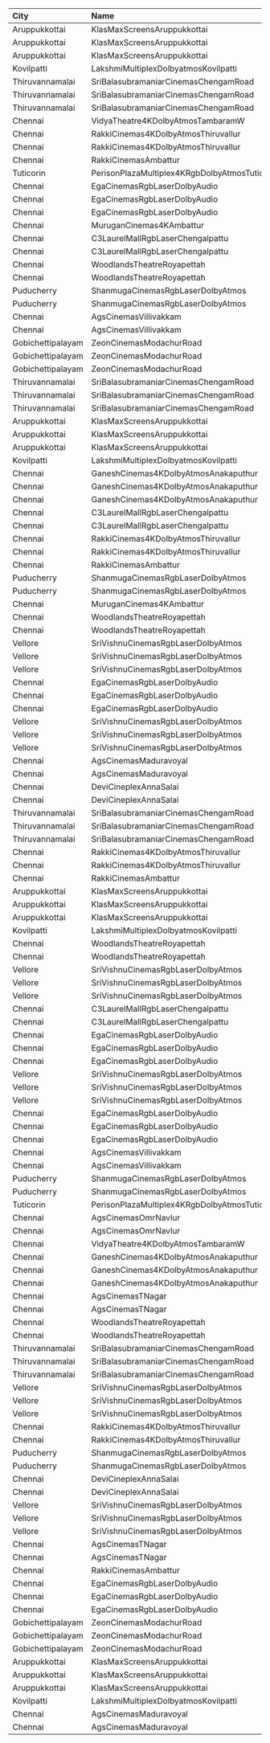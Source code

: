 | City              | Name                                          | Language |  Time | Type          | Price | Capacity | Booked |
| :---------------- | :-------------------------------------------- | :------- | ----: | :------------ | ----: | -------: | -----: |
| Aruppukkottai     | KlasMaxScreensAruppukkottai                   | Tamil    | 10:30 | Executive     |  130₹ |       96 |     96 |
| Aruppukkottai     | KlasMaxScreensAruppukkottai                   | Tamil    | 10:30 | Premium       |  100₹ |      416 |    345 |
| Aruppukkottai     | KlasMaxScreensAruppukkottai                   | Tamil    | 10:30 | Basic         |  100₹ |       46 |     46 |
| Kovilpatti        | LakshmiMultiplexDolbyatmosKovilpatti          | Tamil    | 10:30 | Platinum      |  120₹ |      208 |    104 |
| Thiruvannamalai   | SriBalasubramaniarCinemasChengamRoad          | Tamil    | 11:15 | VipStadium    |  129₹ |       32 |     14 |
| Thiruvannamalai   | SriBalasubramaniarCinemasChengamRoad          | Tamil    | 11:15 | Executive     |  109₹ |       98 |     42 |
| Thiruvannamalai   | SriBalasubramaniarCinemasChengamRoad          | Tamil    | 11:15 | Economy       |   89₹ |       96 |     42 |
| Chennai           | VidyaTheatre4KDolbyAtmosTambaramW             | Tamil    | 11:30 | FirstClass    |  110₹ |      560 |    346 |
| Chennai           | RakkiCinemas4KDolbyAtmosThiruvallur           | Tamil    | 11:30 | Box           |  110₹ |        9 |      9 |
| Chennai           | RakkiCinemas4KDolbyAtmosThiruvallur           | Tamil    | 11:30 | Premiumcircle |  110₹ |      509 |     26 |
| Chennai           | RakkiCinemasAmbattur                          | Tamil    | 11:30 | Executive     |  110₹ |      210 |      0 |
| Tuticorin         | PerisonPlazaMultiplex4KRgbDolbyAtmosTuticorin | Tamil    | 11:30 | Premium       |  150₹ |      211 |      4 |
| Chennai           | EgaCinemasRgbLaserDolbyAudio                  | Tamil    | 11:30 | Platinum      |  152₹ |       38 |     16 |
| Chennai           | EgaCinemasRgbLaserDolbyAudio                  | Tamil    | 11:30 | Gold          |  111₹ |      183 |     66 |
| Chennai           | EgaCinemasRgbLaserDolbyAudio                  | Tamil    | 11:30 | Copper        |   60₹ |       25 |     25 |
| Chennai           | MuruganCinemas4KAmbattur                      | Tamil    | 11:40 | Diamond       |  110₹ |       80 |     16 |
| Chennai           | C3LaurelMallRgbLaserChengalpattu              | Tamil    | 11:45 | Platinum      |  150₹ |      224 |     24 |
| Chennai           | C3LaurelMallRgbLaserChengalpattu              | Tamil    | 11:45 | Silver        |  150₹ |       40 |      0 |
| Chennai           | WoodlandsTheatreRoyapettah                    | Tamil    | 12:00 | FirstClass    |  100₹ |      408 |    391 |
| Chennai           | WoodlandsTheatreRoyapettah                    | Tamil    | 12:00 | SecondClass   |   60₹ |       51 |     51 |
| Puducherry        | ShanmugaCinemasRgbLaserDolbyAtmos             | Tamil    | 12:00 | Platinum      |  100₹ |      110 |      0 |
| Puducherry        | ShanmugaCinemasRgbLaserDolbyAtmos             | Tamil    | 12:00 | Gold          |   75₹ |       22 |      0 |
| Chennai           | AgsCinemasVillivakkam                         | English  | 13:20 | Pearl         |   60₹ |        9 |      0 |
| Chennai           | AgsCinemasVillivakkam                         | English  | 13:20 | Diamond       |  150₹ |       73 |      0 |
| Gobichettipalayam | ZeonCinemasModachurRoad                       | Tamil    | 14:00 | Platinum      |  150₹ |       12 |      5 |
| Gobichettipalayam | ZeonCinemasModachurRoad                       | Tamil    | 14:00 | Gold          |  110₹ |      106 |     45 |
| Gobichettipalayam | ZeonCinemasModachurRoad                       | Tamil    | 14:00 | Silver        |   80₹ |       14 |      7 |
| Thiruvannamalai   | SriBalasubramaniarCinemasChengamRoad          | Tamil    | 14:30 | VipStadium    |  129₹ |       32 |     12 |
| Thiruvannamalai   | SriBalasubramaniarCinemasChengamRoad          | Tamil    | 14:30 | Executive     |  109₹ |       98 |     42 |
| Thiruvannamalai   | SriBalasubramaniarCinemasChengamRoad          | Tamil    | 14:30 | Economy       |   89₹ |       96 |     42 |
| Aruppukkottai     | KlasMaxScreensAruppukkottai                   | Tamil    | 14:30 | Executive     |  130₹ |       96 |     96 |
| Aruppukkottai     | KlasMaxScreensAruppukkottai                   | Tamil    | 14:30 | Premium       |  100₹ |      416 |    345 |
| Aruppukkottai     | KlasMaxScreensAruppukkottai                   | Tamil    | 14:30 | Basic         |  100₹ |       46 |     46 |
| Kovilpatti        | LakshmiMultiplexDolbyatmosKovilpatti          | Tamil    | 14:30 | Platinum      |  120₹ |      208 |    104 |
| Chennai           | GaneshCinemas4KDolbyAtmosAnakaputhur          | Tamil    | 14:45 | Box           |  110₹ |       24 |      0 |
| Chennai           | GaneshCinemas4KDolbyAtmosAnakaputhur          | Tamil    | 14:45 | Gold          |  110₹ |       82 |     39 |
| Chennai           | GaneshCinemas4KDolbyAtmosAnakaputhur          | Tamil    | 14:45 | Silver        |  110₹ |      174 |    140 |
| Chennai           | C3LaurelMallRgbLaserChengalpattu              | Tamil    | 14:45 | Platinum      |  150₹ |      224 |     24 |
| Chennai           | C3LaurelMallRgbLaserChengalpattu              | Tamil    | 14:45 | Silver        |  150₹ |       40 |      0 |
| Chennai           | RakkiCinemas4KDolbyAtmosThiruvallur           | Tamil    | 15:00 | Box           |  110₹ |        9 |      9 |
| Chennai           | RakkiCinemas4KDolbyAtmosThiruvallur           | Tamil    | 15:00 | Premiumcircle |  110₹ |      509 |     24 |
| Chennai           | RakkiCinemasAmbattur                          | Tamil    | 15:00 | Executive     |  110₹ |      210 |      0 |
| Puducherry        | ShanmugaCinemasRgbLaserDolbyAtmos             | Tamil    | 15:00 | Platinum      |  100₹ |      110 |      2 |
| Puducherry        | ShanmugaCinemasRgbLaserDolbyAtmos             | Tamil    | 15:00 | Gold          |   75₹ |       22 |      0 |
| Chennai           | MuruganCinemas4KAmbattur                      | Tamil    | 15:05 | Diamond       |  110₹ |       80 |      0 |
| Chennai           | WoodlandsTheatreRoyapettah                    | Tamil    | 15:15 | FirstClass    |  100₹ |      408 |    391 |
| Chennai           | WoodlandsTheatreRoyapettah                    | Tamil    | 15:15 | SecondClass   |   60₹ |       51 |     51 |
| Vellore           | SriVishnuCinemasRgbLaserDolbyAtmos            | Tamil    | 15:15 | Box           |  130₹ |       19 |      9 |
| Vellore           | SriVishnuCinemasRgbLaserDolbyAtmos            | Tamil    | 15:15 | Couple        |  130₹ |       15 |      0 |
| Vellore           | SriVishnuCinemasRgbLaserDolbyAtmos            | Tamil    | 15:15 | Gold          |  110₹ |      203 |     98 |
| Chennai           | EgaCinemasRgbLaserDolbyAudio                  | Tamil    | 15:15 | Platinum      |  152₹ |       38 |     14 |
| Chennai           | EgaCinemasRgbLaserDolbyAudio                  | Tamil    | 15:15 | Gold          |  111₹ |      183 |     66 |
| Chennai           | EgaCinemasRgbLaserDolbyAudio                  | Tamil    | 15:15 | Copper        |   60₹ |       25 |     25 |
| Vellore           | SriVishnuCinemasRgbLaserDolbyAtmos            | Tamil    | 15:15 | Box           |  130₹ |       18 |      9 |
| Vellore           | SriVishnuCinemasRgbLaserDolbyAtmos            | Tamil    | 15:15 | Couple        |  130₹ |       20 |      0 |
| Vellore           | SriVishnuCinemasRgbLaserDolbyAtmos            | Tamil    | 15:15 | Gold          |  110₹ |      247 |    133 |
| Chennai           | AgsCinemasMaduravoyal                         | English  | 15:55 | Pearl         |   60₹ |       12 |      1 |
| Chennai           | AgsCinemasMaduravoyal                         | English  | 15:55 | Diamond       |  150₹ |      119 |      0 |
| Chennai           | DeviCineplexAnnaSalai                         | Tamil    | 16:00 | Quartz        |  152₹ |      277 |    140 |
| Chennai           | DeviCineplexAnnaSalai                         | Tamil    | 16:00 | Zircon        |   60₹ |       31 |     31 |
| Thiruvannamalai   | SriBalasubramaniarCinemasChengamRoad          | Tamil    | 18:15 | VipStadium    |  129₹ |       32 |     12 |
| Thiruvannamalai   | SriBalasubramaniarCinemasChengamRoad          | Tamil    | 18:15 | Executive     |  109₹ |       98 |     42 |
| Thiruvannamalai   | SriBalasubramaniarCinemasChengamRoad          | Tamil    | 18:15 | Economy       |   89₹ |       96 |     42 |
| Chennai           | RakkiCinemas4KDolbyAtmosThiruvallur           | Tamil    | 18:30 | Box           |  110₹ |        9 |      9 |
| Chennai           | RakkiCinemas4KDolbyAtmosThiruvallur           | Tamil    | 18:30 | Premiumcircle |  110₹ |      509 |     24 |
| Chennai           | RakkiCinemasAmbattur                          | Tamil    | 18:30 | Executive     |  110₹ |      210 |      0 |
| Aruppukkottai     | KlasMaxScreensAruppukkottai                   | Tamil    | 18:30 | Executive     |  130₹ |       96 |     96 |
| Aruppukkottai     | KlasMaxScreensAruppukkottai                   | Tamil    | 18:30 | Premium       |  100₹ |      416 |    345 |
| Aruppukkottai     | KlasMaxScreensAruppukkottai                   | Tamil    | 18:30 | Basic         |  100₹ |       46 |     46 |
| Kovilpatti        | LakshmiMultiplexDolbyatmosKovilpatti          | Tamil    | 18:30 | Platinum      |  120₹ |      208 |    104 |
| Chennai           | WoodlandsTheatreRoyapettah                    | Tamil    | 18:45 | FirstClass    |  100₹ |      408 |    391 |
| Chennai           | WoodlandsTheatreRoyapettah                    | Tamil    | 18:45 | SecondClass   |   60₹ |       51 |     51 |
| Vellore           | SriVishnuCinemasRgbLaserDolbyAtmos            | Tamil    | 18:45 | Box           |  130₹ |       19 |      9 |
| Vellore           | SriVishnuCinemasRgbLaserDolbyAtmos            | Tamil    | 18:45 | Couple        |  130₹ |       15 |      0 |
| Vellore           | SriVishnuCinemasRgbLaserDolbyAtmos            | Tamil    | 18:45 | Gold          |  110₹ |      203 |     98 |
| Chennai           | C3LaurelMallRgbLaserChengalpattu              | Tamil    | 18:45 | Platinum      |  150₹ |      224 |     24 |
| Chennai           | C3LaurelMallRgbLaserChengalpattu              | Tamil    | 18:45 | Silver        |  150₹ |       40 |      0 |
| Chennai           | EgaCinemasRgbLaserDolbyAudio                  | Tamil    | 18:45 | Platinum      |  152₹ |       38 |     14 |
| Chennai           | EgaCinemasRgbLaserDolbyAudio                  | Tamil    | 18:45 | Gold          |  111₹ |      183 |     66 |
| Chennai           | EgaCinemasRgbLaserDolbyAudio                  | Tamil    | 18:45 | Copper        |   60₹ |       25 |     25 |
| Vellore           | SriVishnuCinemasRgbLaserDolbyAtmos            | Tamil    | 18:45 | Box           |  130₹ |       18 |      9 |
| Vellore           | SriVishnuCinemasRgbLaserDolbyAtmos            | Tamil    | 18:45 | Couple        |  130₹ |       20 |      0 |
| Vellore           | SriVishnuCinemasRgbLaserDolbyAtmos            | Tamil    | 18:45 | Gold          |  110₹ |      247 |    133 |
| Chennai           | EgaCinemasRgbLaserDolbyAudio                  | Tamil    | 18:55 | Platinum      |  152₹ |       38 |     18 |
| Chennai           | EgaCinemasRgbLaserDolbyAudio                  | Tamil    | 18:55 | Gold          |  111₹ |      183 |     70 |
| Chennai           | EgaCinemasRgbLaserDolbyAudio                  | Tamil    | 18:55 | Copper        |   60₹ |       25 |     25 |
| Chennai           | AgsCinemasVillivakkam                         | English  | 19:00 | Pearl         |   60₹ |        9 |      0 |
| Chennai           | AgsCinemasVillivakkam                         | English  | 19:00 | Diamond       |  150₹ |       73 |      4 |
| Puducherry        | ShanmugaCinemasRgbLaserDolbyAtmos             | Tamil    | 19:00 | Platinum      |  100₹ |      110 |      0 |
| Puducherry        | ShanmugaCinemasRgbLaserDolbyAtmos             | Tamil    | 19:00 | Gold          |   75₹ |       22 |      0 |
| Tuticorin         | PerisonPlazaMultiplex4KRgbDolbyAtmosTuticorin | Tamil    | 19:30 | Premium       |  150₹ |      211 |      2 |
| Chennai           | AgsCinemasOmrNavlur                           | English  | 21:45 | Pearl         |   65₹ |       31 |     16 |
| Chennai           | AgsCinemasOmrNavlur                           | English  | 21:45 | Diamond       |  165₹ |      274 |    137 |
| Chennai           | VidyaTheatre4KDolbyAtmosTambaramW             | Tamil    | 21:45 | FirstClass    |  110₹ |      560 |    346 |
| Chennai           | GaneshCinemas4KDolbyAtmosAnakaputhur          | Tamil    | 21:45 | Box           |  110₹ |       24 |      0 |
| Chennai           | GaneshCinemas4KDolbyAtmosAnakaputhur          | Tamil    | 21:45 | Gold          |  110₹ |       82 |     39 |
| Chennai           | GaneshCinemas4KDolbyAtmosAnakaputhur          | Tamil    | 21:45 | Silver        |  110₹ |      174 |    140 |
| Chennai           | AgsCinemasTNagar                              | English  | 21:50 | Pearl         |   65₹ |       12 |      0 |
| Chennai           | AgsCinemasTNagar                              | English  | 21:50 | Diamond       |  165₹ |       99 |     12 |
| Chennai           | WoodlandsTheatreRoyapettah                    | Tamil    | 22:00 | FirstClass    |  100₹ |      408 |    391 |
| Chennai           | WoodlandsTheatreRoyapettah                    | Tamil    | 22:00 | SecondClass   |   60₹ |       51 |     51 |
| Thiruvannamalai   | SriBalasubramaniarCinemasChengamRoad          | Tamil    | 22:00 | VipStadium    |  129₹ |       32 |     12 |
| Thiruvannamalai   | SriBalasubramaniarCinemasChengamRoad          | Tamil    | 22:00 | Executive     |  109₹ |       98 |     42 |
| Thiruvannamalai   | SriBalasubramaniarCinemasChengamRoad          | Tamil    | 22:00 | Economy       |   89₹ |       96 |     42 |
| Vellore           | SriVishnuCinemasRgbLaserDolbyAtmos            | Tamil    | 22:00 | Box           |  130₹ |       19 |      9 |
| Vellore           | SriVishnuCinemasRgbLaserDolbyAtmos            | Tamil    | 22:00 | Couple        |  130₹ |       15 |      0 |
| Vellore           | SriVishnuCinemasRgbLaserDolbyAtmos            | Tamil    | 22:00 | Gold          |  110₹ |      203 |     98 |
| Chennai           | RakkiCinemas4KDolbyAtmosThiruvallur           | Tamil    | 22:00 | Box           |  110₹ |        9 |      9 |
| Chennai           | RakkiCinemas4KDolbyAtmosThiruvallur           | Tamil    | 22:00 | Premiumcircle |  110₹ |      509 |     24 |
| Puducherry        | ShanmugaCinemasRgbLaserDolbyAtmos             | Tamil    | 22:00 | Platinum      |  100₹ |      110 |      0 |
| Puducherry        | ShanmugaCinemasRgbLaserDolbyAtmos             | Tamil    | 22:00 | Gold          |   75₹ |       22 |      0 |
| Chennai           | DeviCineplexAnnaSalai                         | Tamil    | 22:00 | Quartz        |  152₹ |      277 |    140 |
| Chennai           | DeviCineplexAnnaSalai                         | Tamil    | 22:00 | Zircon        |   60₹ |       31 |     31 |
| Vellore           | SriVishnuCinemasRgbLaserDolbyAtmos            | Tamil    | 22:00 | Box           |  130₹ |       18 |      9 |
| Vellore           | SriVishnuCinemasRgbLaserDolbyAtmos            | Tamil    | 22:00 | Couple        |  130₹ |       20 |      0 |
| Vellore           | SriVishnuCinemasRgbLaserDolbyAtmos            | Tamil    | 22:00 | Gold          |  110₹ |      247 |    133 |
| Chennai           | AgsCinemasTNagar                              | English  | 22:15 | Pearl         |   65₹ |       12 |     12 |
| Chennai           | AgsCinemasTNagar                              | English  | 22:15 | Diamond       |  165₹ |       99 |     12 |
| Chennai           | RakkiCinemasAmbattur                          | Tamil    | 22:15 | Executive     |  110₹ |      210 |      0 |
| Chennai           | EgaCinemasRgbLaserDolbyAudio                  | Tamil    | 22:15 | Platinum      |  152₹ |       38 |     14 |
| Chennai           | EgaCinemasRgbLaserDolbyAudio                  | Tamil    | 22:15 | Gold          |  111₹ |      183 |     66 |
| Chennai           | EgaCinemasRgbLaserDolbyAudio                  | Tamil    | 22:15 | Copper        |   60₹ |       25 |     25 |
| Gobichettipalayam | ZeonCinemasModachurRoad                       | Tamil    | 22:20 | Platinum      |  150₹ |       12 |      5 |
| Gobichettipalayam | ZeonCinemasModachurRoad                       | Tamil    | 22:20 | Gold          |  110₹ |      106 |     45 |
| Gobichettipalayam | ZeonCinemasModachurRoad                       | Tamil    | 22:20 | Silver        |   80₹ |       14 |      7 |
| Aruppukkottai     | KlasMaxScreensAruppukkottai                   | Tamil    | 22:30 | Executive     |  130₹ |       96 |     96 |
| Aruppukkottai     | KlasMaxScreensAruppukkottai                   | Tamil    | 22:30 | Premium       |  100₹ |      416 |    345 |
| Aruppukkottai     | KlasMaxScreensAruppukkottai                   | Tamil    | 22:30 | Basic         |  100₹ |       46 |     46 |
| Kovilpatti        | LakshmiMultiplexDolbyatmosKovilpatti          | Tamil    | 22:30 | Platinum      |  120₹ |      208 |    104 |
| Chennai           | AgsCinemasMaduravoyal                         | English  | 22:35 | Pearl         |   60₹ |       12 |      0 |
| Chennai           | AgsCinemasMaduravoyal                         | English  | 22:35 | Diamond       |  150₹ |      119 |      0 |